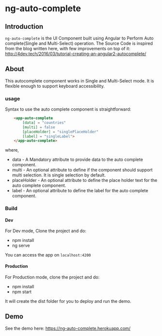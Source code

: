 # ng-auto-complete

## Introduction
`ng-auto-complete` is the UI Component built using Angular to Perform Auto complete(Single and Multi-Select) operation.
The Source Code is inspired from the blog written here, with few improvements on top of it: http://4dev.tech/2016/03/tutorial-creating-an-angular2-autocomplete/

## About
This autocomplete component works in Single and Multi-Select mode. It is flexible enough to support keyboard accessibility.

### usage
Syntax to use the auto complete component is straightforward:
```html
    <app-auto-complete
        [data] = "countries"
        [multi] = false
        [placeHolder] = "singlePlaceHolder" 
        [label] = "singleLabel">
    </app-auto-complete>
```
where,
* data - A Mandatory attribute to provide data to the auto complete component.
* multi - An optional attribute to define if the component should support multi selection. It is single selection by default.
* placeHolder - An optional attribute to define the place holder text for the auto complete component.
* label - An optional attribute to define the label for the auto complete component.

### Build

#### Dev
For Dev mode, Clone the project and do:
* npm install
* ng serve

You can access the app on `localhost:4200`

#### Production
For Production mode, clone the project and do:
* npm install
* npm start

It will create the dist folder for you to deploy and run the demo.

## Demo
See the demo here: https://ng-auto-complete.herokuapp.com/


